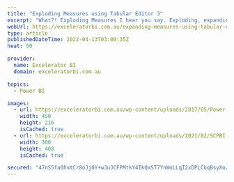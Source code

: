 ```yaml
---
title: "Exploding Measures using Tabular Editor 3"
excerpt: "What?! Exploding Measures I hear you say. Exploding, expanding, use which ever word you like; what I mean is when you want to remove any refence to a measure INSIDE another measure. Example Consider the 3 measures below. Total Sales = SUM(Sales[ExtendedAmount]) Total All Product Sales = CALCULATE([Total"
webUrl: https://exceleratorbi.com.au/expanding-measures-using-tabular-editor-3/
type: article
publishedDateTime: 2022-04-13T03:00:35Z
heat: 50

provider:
  name: Excelerator BI
  domain: exceleratorbi.com.au

topics:
  - Power BI

images:
  - url: https://exceleratorbi.com.au/wp-content/uploads/2017/05/Power-Query-Academy-Logo-450x216.png
    width: 450
    height: 216
    isCached: true
  - url: https://exceleratorbi.com.au/wp-content/uploads/2021/02/SCPBI-Cover-3rd-Edition-small.png
    width: 300
    height: 408
    isCached: true

secured: "47nS5fa0hutCr8oJj0Y+wJuJCFPMtkY4IkQxST7YnWoLLqI2xDPLCbqBsyXo/70kS3b/bX+EnIjuNzeZQeONh0mnIECeCE+cVz1gyKcQmdf7l8DEV0TygFAYnYeukAFVr1zRV//xC9Jhtdwiux7VtAjqW14tbguuewoNESWkMV1kNMti2mfttFItmakbOaYRcOX84MMU9OCmAaOn3P6QqUaNuzRlb0gyUKu8aE7BP9S1mzOWsqOQcbwFLmGwl4QL+Q8JJL5tyWwdIw//cjIKA6GE9U8wVhVMrpOl+DTvtEdMLUjE2jCvqHEaCOVtRbiqNPgCKxFd2+j3OOQ2ulVI2gK4Lubh5/E9PAaS/TM6Ou4=;klKCGy4572Dq0a46ysZyZg=="
---
```


